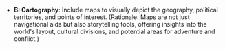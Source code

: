 - **B: Cartography**: Include maps to visually depict the geography, political territories, and points of interest. (Rationale: Maps are not just navigational aids but also storytelling tools, offering insights into the world's layout, cultural divisions, and potential areas for adventure and conflict.)